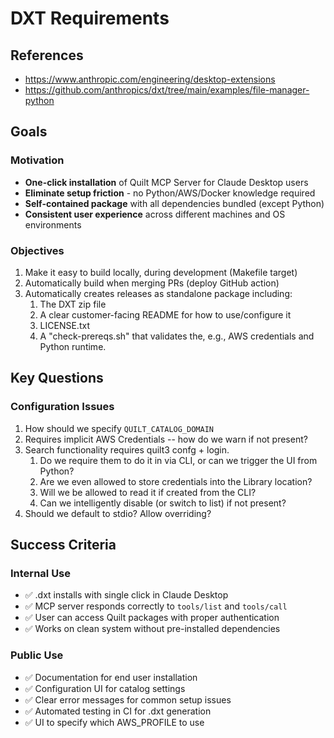 <!-- markdownlint-disable MD013 MD024 -->
# DXT Requirements

## References

- <https://www.anthropic.com/engineering/desktop-extensions>
- <https://github.com/anthropics/dxt/tree/main/examples/file-manager-python>

## Goals

### Motivation

- **One-click installation** of Quilt MCP Server for Claude Desktop users
- **Eliminate setup friction** - no Python/AWS/Docker knowledge required
- **Self-contained package** with all dependencies bundled (except Python)
- **Consistent user experience** across different machines and OS environments

### Objectives

1. Make it easy to build locally, during development (Makefile target)
2. Automatically build when merging PRs (deploy GitHub action)
3. Automatically creates releases as standalone package including:
   1. The DXT zip file
   2. A clear customer-facing README for how to use/configure it
   3. LICENSE.txt
   4. A "check-prereqs.sh" that validates the, e.g., AWS credentials and Python runtime.

## Key Questions

### Configuration Issues

1. How should we specify `QUILT_CATALOG_DOMAIN`
2. Requires implicit AWS Credentials -- how do we warn if not present?
3. Search functionality requires quilt3 confg + login.  
   1. Do we require them to do it in via CLI, or can we trigger the UI from Python?
   1. Are we even allowed to store credentials into the Library location?
   1. Will we be allowed to read it if created from the CLI?
   1. Can we intelligently disable (or switch to list) if not present?
4. Should we default to stdio? Allow overriding?

## Success Criteria

### Internal Use

- ✅ .dxt installs with single click in Claude Desktop
- ✅ MCP server responds correctly to `tools/list` and `tools/call`
- ✅ User can access Quilt packages with proper authentication
- ✅ Works on clean system without pre-installed dependencies

### Public Use

- ✅ Documentation for end user installation
- ✅ Configuration UI for catalog settings
- ✅ Clear error messages for common setup issues
- ✅ Automated testing in CI for .dxt generation
- ✅ UI to specify which AWS_PROFILE to use
